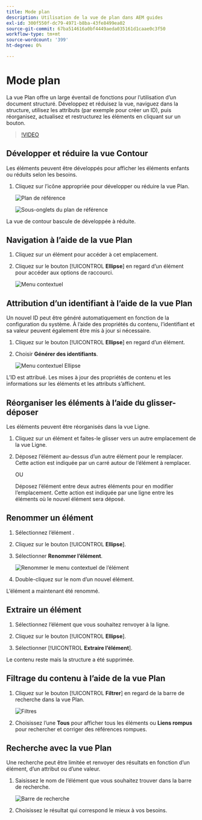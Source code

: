 ```yaml
---
title: Mode plan
description: Utilisation de la vue de plan dans AEM guides
exl-id: 300f550f-dc79-4971-b8ba-43fe8499ea02
source-git-commit: 67ba514616a0bf4449aeda035161d1caae0c3f50
workflow-type: tm+mt
source-wordcount: '399'
ht-degree: 0%

---
```


# Mode plan

La vue Plan offre un large éventail de fonctions pour l’utilisation d’un document structuré. Développez et réduisez la vue, naviguez dans la structure, utilisez les attributs (par exemple pour créer un ID), puis réorganisez, actualisez et restructurez les éléments en cliquant sur un bouton.

>[!VIDEO](https://video.tv.adobe.com/v/342767?quality=12&learn=on)

## Développer et réduire la vue Contour

Les éléments peuvent être développés pour afficher les éléments enfants ou réduits selon les besoins.

1. Cliquez sur l’icône appropriée pour développer ou réduire la vue Plan.

   ![Plan de référence](images/lesson-6/outline-collapsed-before.png)

   ![Sous-onglets du plan de référence](images/lesson-6/outline-expanded-after.png)

La vue de contour bascule de développée à réduite.

## Navigation à l’aide de la vue Plan

1. Cliquez sur un élément pour accéder à cet emplacement.

1. Cliquez sur le bouton [!UICONTROL **Ellipse**] en regard d’un élément pour accéder aux options de raccourci.

   ![Menu contextuel](images/lesson-6/shortcut-options.png)

## Attribution d’un identifiant à l’aide de la vue Plan

Un nouvel ID peut être généré automatiquement en fonction de la configuration du système. À l’aide des propriétés du contenu, l’identifiant et sa valeur peuvent également être mis à jour si nécessaire.

1. Cliquez sur le bouton [!UICONTROL **Ellipse**] en regard d’un élément.

1. Choisir **Générer des identifiants**.

   ![Menu contextuel Ellipse](images/lesson-6/ellipsis-popup.png)

L’ID est attribué. Les mises à jour des propriétés de contenu et les informations sur les éléments et les attributs s’affichent.

## Réorganiser les éléments à l’aide du glisser-déposer

Les éléments peuvent être réorganisés dans la vue Ligne.

1. Cliquez sur un élément et faites-le glisser vers un autre emplacement de la vue Ligne.

1. Déposez l’élément au-dessus d’un autre élément pour le remplacer. Cette action est indiquée par un carré autour de l’élément à remplacer.

   OU

   Déposez l’élément entre deux autres éléments pour en modifier l’emplacement. Cette action est indiquée par une ligne entre les éléments où le nouvel élément sera déposé.

## Renommer un élément

1. Sélectionnez l’élément .

1. Cliquez sur le bouton [!UICONTROL **Ellipse**].

1. Sélectionner **Renommer l’élément**.

   ![Renommer le menu contextuel de l’élément](images/lesson-6/rename-before.png)

1. Double-cliquez sur le nom d’un nouvel élément.

L’élément a maintenant été renommé.

## Extraire un élément

1. Sélectionnez l’élément que vous souhaitez renvoyer à la ligne.

1. Cliquez sur le bouton [!UICONTROL **Ellipse**].

1. Sélectionner [!UICONTROL **Extraire l’élément**].

Le contenu reste mais la structure a été supprimée.

## Filtrage du contenu à l’aide de la vue Plan

1. Cliquez sur le bouton [!UICONTROL **Filtrer**] en regard de la barre de recherche dans la vue Plan.

   ![Filtres](images/lesson-6/filter-icon.png)

1. Choisissez l’une **Tous** pour afficher tous les éléments ou **Liens rompus** pour rechercher et corriger des références rompues.

## Recherche avec la vue Plan

Une recherche peut être limitée et renvoyer des résultats en fonction d’un élément, d’un attribut ou d’une valeur.

1. Saisissez le nom de l’élément que vous souhaitez trouver dans la barre de recherche.

   ![Barre de recherche](images/lesson-6/search-bar.png)

1. Choisissez le résultat qui correspond le mieux à vos besoins.
